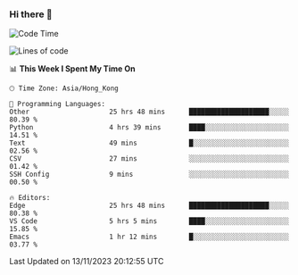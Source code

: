 ### Hi there 👋

<!--
**nicehiro/nicehiro** is a ✨ _special_ ✨ repository because its `README.md` (this file) appears on your GitHub profile.

Here are some ideas to get you started:

- 🔭 I’m currently working on ...
- 🌱 I’m currently learning ...
- 👯 I’m looking to collaborate on ...
- 🤔 I’m looking for help with ...
- 💬 Ask me about ...
- 📫 How to reach me: ...
- 😄 Pronouns: ...
- ⚡ Fun fact: ...
-->

<!--START_SECTION:waka-->
![Code Time](http://img.shields.io/badge/Code%20Time-58%20hrs%2045%20mins-blue)

![Lines of code](https://img.shields.io/badge/From%20Hello%20World%20I%27ve%20Written-2.6%20million%20lines%20of%20code-blue)

📊 **This Week I Spent My Time On** 

```text
🕑︎ Time Zone: Asia/Hong_Kong

💬 Programming Languages: 
Other                    25 hrs 48 mins      ████████████████████░░░░░   80.39 % 
Python                   4 hrs 39 mins       ████░░░░░░░░░░░░░░░░░░░░░   14.51 % 
Text                     49 mins             █░░░░░░░░░░░░░░░░░░░░░░░░   02.56 % 
CSV                      27 mins             ░░░░░░░░░░░░░░░░░░░░░░░░░   01.42 % 
SSH Config               9 mins              ░░░░░░░░░░░░░░░░░░░░░░░░░   00.50 % 

🔥 Editors: 
Edge                     25 hrs 48 mins      ████████████████████░░░░░   80.38 % 
VS Code                  5 hrs 5 mins        ████░░░░░░░░░░░░░░░░░░░░░   15.85 % 
Emacs                    1 hr 12 mins        █░░░░░░░░░░░░░░░░░░░░░░░░   03.77 % 
```


 Last Updated on 13/11/2023 20:12:55 UTC
<!--END_SECTION:waka-->
